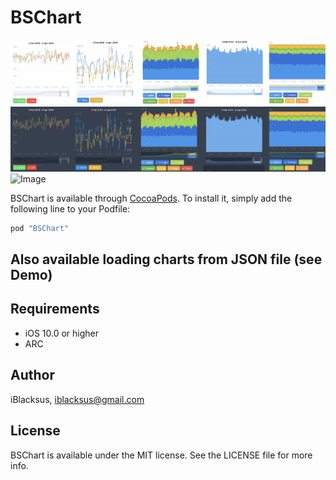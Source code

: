 # BSChart

![Image](ReadmeResources/demo1.jpg)
![Image](ReadmeResources/demo2.jpg)
![Image](ReadmeResources/demo.gif)

BSChart is available through [CocoaPods](http://cocoapods.org). To install
it, simply add the following line to your Podfile:

```ruby
pod "BSChart"
```

## Also available loading charts from JSON file (see Demo)

## Requirements
  * iOS 10.0 or higher
  * ARC

## Author

iBlacksus, iblacksus@gmail.com

## License

BSChart is available under the MIT license. See the LICENSE file for more info.
